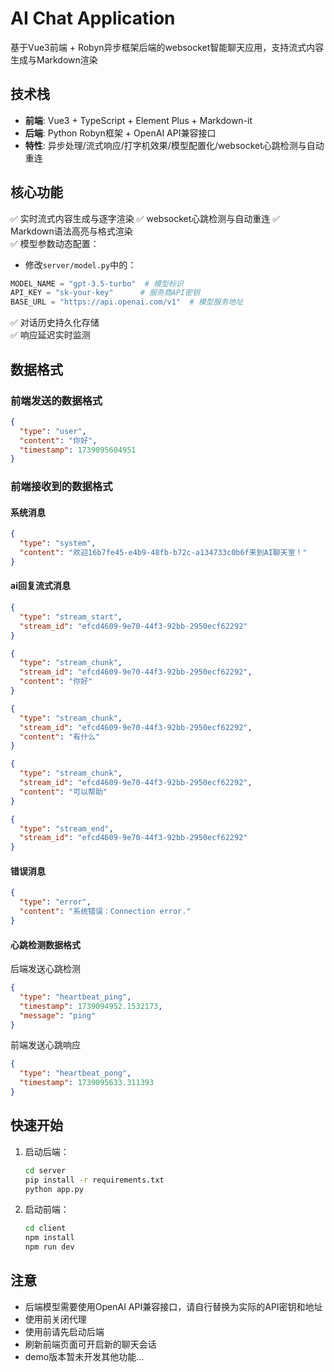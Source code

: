 # AI Chat Application

基于Vue3前端 + Robyn异步框架后端的websocket智能聊天应用，支持流式内容生成与Markdown渲染

## 技术栈
- **前端**: Vue3 + TypeScript + Element Plus + Markdown-it
- **后端**: Python Robyn框架 + OpenAI API兼容接口
- **特性**: 异步处理/流式响应/打字机效果/模型配置化/websocket心跳检测与自动重连

## 核心功能
✅ 实时流式内容生成与逐字渲染
✅ websocket心跳检测与自动重连
✅ Markdown语法高亮与格式渲染  
✅ 模型参数动态配置：
   - 修改`server/model.py`中的：
   ```python
   MODEL_NAME = "gpt-3.5-turbo"  # 模型标识
   API_KEY = "sk-your-key"      # 服务商API密钥
   BASE_URL = "https://api.openai.com/v1"  # 模型服务地址
   ```
✅ 对话历史持久化存储  
✅ 响应延迟实时监测

## 数据格式
### 前端发送的数据格式
```json
{
  "type": "user",
  "content": "你好",
  "timestamp": 1739095604951
}
```

### 前端接收到的数据格式
#### 系统消息
```json
{
  "type": "system",
  "content": "欢迎16b7fe45-e4b9-48fb-b72c-a134733c0b6f来到AI聊天室！"
}
```

#### ai回复流式消息
```json
{
  "type": "stream_start",
  "stream_id": "efcd4609-9e70-44f3-92bb-2950ecf62292"
}

{
  "type": "stream_chunk",
  "stream_id": "efcd4609-9e70-44f3-92bb-2950ecf62292",
  "content": "你好"
}

{
  "type": "stream_chunk",
  "stream_id": "efcd4609-9e70-44f3-92bb-2950ecf62292",
  "content": "有什么"
}

{
  "type": "stream_chunk",
  "stream_id": "efcd4609-9e70-44f3-92bb-2950ecf62292",
  "content": "可以帮助"
}

{
  "type": "stream_end",
  "stream_id": "efcd4609-9e70-44f3-92bb-2950ecf62292"
}
```

#### 错误消息
```json
{
  "type": "error",
  "content": "系统错误：Connection error."
}
```

#### 心跳检测数据格式
后端发送心跳检测
```json
{
  "type": "heartbeat_ping",
  "timestamp": 1739094952.1532173,
  "message": "ping"
}
```
前端发送心跳响应
```json
{
  "type": "heartbeat_pong",
  "timestamp": 1739095633.311393
}
```

## 快速开始
1. 启动后端：
   ```bash
   cd server
   pip install -r requirements.txt
   python app.py
   ```
2. 启动前端：
   ```bash
   cd client
   npm install
   npm run dev
   ```
## 注意
- 后端模型需要使用OpenAI API兼容接口，请自行替换为实际的API密钥和地址
- 使用前关闭代理
- 使用前请先启动后端
- 刷新前端页面可开启新的聊天会话
- demo版本暂未开发其他功能...

